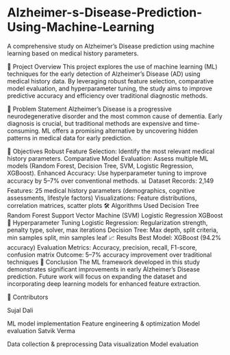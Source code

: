 # Alzheimer-s-Disease-Prediction-Using-Machine-Learning
A comprehensive study on Alzheimer’s Disease prediction using machine learning based on medical history parameters.

📑 Project Overview
This project explores the use of machine learning (ML) techniques for the early detection of Alzheimer’s Disease (AD) using medical history data. By leveraging robust feature selection, comparative model evaluation, and hyperparameter tuning, the study aims to improve predictive accuracy and efficiency over traditional diagnostic methods.

🧠 Problem Statement
Alzheimer’s Disease is a progressive neurodegenerative disorder and the most common cause of dementia. Early diagnosis is crucial, but traditional methods are expensive and time-consuming. ML offers a promising alternative by uncovering hidden patterns in medical data for early prediction.

🎯 Objectives
Robust Feature Selection: Identify the most relevant medical history parameters.
Comparative Model Evaluation: Assess multiple ML models (Random Forest, Decision Tree, SVM, Logistic Regression, XGBoost).
Enhanced Accuracy: Use hyperparameter tuning to improve accuracy by 5–7% over conventional methods.
📊 Dataset
Records: 2,149
Features: 25 medical history parameters (demographics, cognitive assessments, lifestyle factors)
Visualizations: Feature distributions, correlation matrices, scatter plots
🛠️ Algorithms Used
Decision Tree
Random Forest
Support Vector Machine (SVM)
Logistic Regression
XGBoost
🔧 Hyperparameter Tuning
Logistic Regression: Regularization strength, penalty type, solver, max iterations
Decision Tree: Max depth, split criteria, min samples split, min samples leaf
📈 Results
Best Model: XGBoost (94.2% accuracy)
Evaluation Metrics: Accuracy, precision, recall, F1-score, confusion matrix
Outcome: 5–7% accuracy improvement over traditional techniques
📝 Conclusion
The ML framework developed in this study demonstrates significant improvements in early Alzheimer’s Disease prediction. Future work will focus on expanding the dataset and incorporating deep learning models for enhanced feature extraction.

👥 Contributors

Sujal Dali

ML model implementation
Feature engineering & optimization
Model evaluation
Satvik Verma

Data collection & preprocessing
Data visualization
Model evaluation
